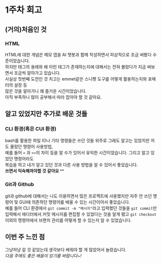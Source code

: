 # 1주차 회고

## (거의)처음인 것

### HTML

HTML에 대한 개념은 메모 앱을 AI 챗봇과 함께 작성하면서 피상적으로 조금 써봤다 수준이었습니다.  
하지만 태그의 용례와 왜 이런 태그가 존재하는지에 대해서는 전혀 몰랐다가 지금 써보면서 조금씩 알아가고 있습니다.  
사실상 첫번째 도전인 것 치고는 emmet같은 스니펫 도구를 어떻게 활용하는지와 포매터의 설정 등  
많은 것을 알아가니 꽤 즐거운 시간이었습니다.  
아직 부족하니 많이 공부해서 따라 잡아야 할 것 같아요.

## 알고 있었지만 추가로 배운 것들

### CLI 환경(혹은 CUI 환경)

bash를 활용한 파일 IO나 기타 명령들은 쓰던 것들 위주로 그래도 알고는 있었지만 저도 몰랐던 명령어 사용방법,  
예를 들어 `>` 과 `>>`의 차이 등을 알 수가 있어서 유익한 시간이었습니다. 그리고 알고 있었던 명령어라도  
복습을 하고 내가 알고 있던 것과 다른 사용 방법을 알 수 있어서 좋았습니다.  
**쓰면서 익숙해져야할 것 같아요 ^^**

### Git과 Github

git과 github에 대해서는 나도 이용하면서 많은 프로젝트에 사용했지만 자주 안 쓰던 명령어 및 GUI에 의존하던 명령어를 배울 수 있는 시간이어서 좋았습니다.  
예를 들어 CLI 환경에서 `git commit -m "메시지"`라고 입력했던 것들을 `git commit`만 입력해서 에디터에서 커밋 메시지를 편집할 수 있었다는 것을 알게 됐고 `git checkout`이외의 명령어에서 브랜치 관리를 어떻게 할 수 있는지 알 수 있었습니다.

## 이번 주 느낀 점

그냥저냥 갈 것 같았는데 생각보다 배워야 할 게 많았어서 놀랐습니다.  
_다음 주에도 좋은 배움이 있기를 바랍니다~!_
